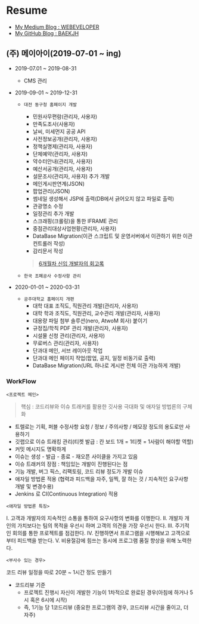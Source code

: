 # Resume

- [My Medium Blog : WEBEVELOPER](https://medium.com/webeveloper)
- [My GitHub Blog : BAEKJH](https://baekjungho.github.io/)

## (주) 메이아이(2019-07-01 ~ ing)

- 2019-07.01 ~ 2019-08-31
  - CMS 관리
  
- 2019-09-01 ~ 2019-12-31
  - `대전 동구청 홈페이지 개발 `
    - 민원사무편람(관리자, 사용자)
    - 만족도조사(사용자)
    - 날씨, 미세먼지 공공 API
    - 사전정보공개(관리자, 사용자)
    - 정책실명제(관리자, 사용자)
    - 단체예약(관리자, 사용자)
    - 약수터안내(관리자, 사용자)
    - 예산서공개(관리자, 사용자)
    - 설문조사(관리자, 사용자) 추가 개발
    - 메인게시판연계(JSON)
    - 팝업관리(JSON)
    - 썸네일 생성해서 JSP에 출력(DB에서 긁어오지 않고 파일로 출력)
    - 관광명소 수정
    - 일정관리 추가 개발
    - 스크래핑(크롤링)을 통한 IFRAME 관리
    - 중점관리대상사업현황(관리자, 사용자)
    - DataBase Migration(이관 스크립트 및 운영서버에서 이관하기 위한 이관 컨트롤러 작성)
    - 감리문서 작성
    
    > [6개월차 신입 개발자의 회고록](https://medium.com/webeveloper/6%EA%B0%9C%EC%9B%94%EC%B0%A8-%EC%8B%A0%EC%9E%85-%EA%B0%9C%EB%B0%9C%EC%9E%90%EC%9D%98-2019%EB%85%84-%ED%9A%8C%EA%B3%A0%EB%A1%9D-8781a998e844)

  - `한국 조폐공사 수정사항 관리`

- 2020-01-01 ~ 2020-03-31
  - `공주대학교 홈페이지 개편`
    - 대학 대표 조직도, 직원관리 개발(관리자, 사용자)
    - 대학 학과 조직도, 직원관리, 교수관리 개발(관리자, 사용자)
    - 대용량 파일 첨부 솔루션(nero, AtwoM 회사) 붙이기
    - 규정집/학칙 PDF 관리 개발(관리자, 사용자)
    - 시설물 신청 관리(관리자, 사용자)
    - 무료버스 관리(관리자, 사용자)
    - 단과대 메인, 서브 레이아웃 작업
    - 단과대 메인 페이지 작업(팝업, 공지, 일정 비동기로 출력)
    - DataBase Migration(URL 하나로 게시판 전체 이관 가능하게 개발)


### WorkFlow

`<프로젝트 메인>`

> 핵심 : 코드리뷰와 이슈 트래커를 활용한 깃사용 극대화 및 애자일 방법론의 구체화 

- 트렐로는 기획, 퍼블 수정사항 요청 / 정보 / 주의사항 / 메모장 정도의 용도로만 사용하기
- 깃랩으로 이슈 트래킹 관리(티켓 발급 : 칸 보드 1개 = 1티켓 = 1사람이 해야할 역할)
- 커밋 메시지도 명확하게
- 이슈는 생성 - 발급 - 종료 - 재오픈 사이클을 가지고 있음
- 이슈 트래커의 장점 : 책임있는 개발이 진행된다는 점
- 기능 개발, 버그 픽스, 리팩토링, 코드 리뷰 정도가 개발 이슈
- 애자일 방법론 적용 (협력과 피드백을 자주, 일찍, 잘 하는 것 / 지속적인 요구사항 개발 및 변경수용)
- Jenkins 로 CI(Continuous Integration) 적용

`<애자일 방법론 특징>`

Ⅰ. 고객과 개발자의 지속적인 소통을 통하여 요구사항의 변화를 이행한다.
Ⅱ. 개발자 개인의 가치보다는 팀의 목적을 우선시 하며 고객의 의견을 가장 우선시 한다.
Ⅲ. 주기적인 회의를 통한 프로젝트를 점검한다.
Ⅳ. 진행하면서 프로그램을 시행해보고 고객으로 부터 피드백을 받는다.
Ⅴ. 비용절감에 힘쓰는 동시에 프로그램 품질 향상을 위해 노력한다.

`<부사수 있는 경우>`

코드 리뷰 일정을 따로 20분 ~ 1시간 정도 만들기

- 코드리뷰 기준
  - 프로젝트 진행시 자신이 개발한 기능이 1차적으로 완료된 경우(아침에 하거나 5시 혹은 6시에 시작)
  - 즉, 1기능 당 1코드리뷰 (중요한 프로그램의 경우, 코드리뷰 시간을 줄이고, 더 자주)

